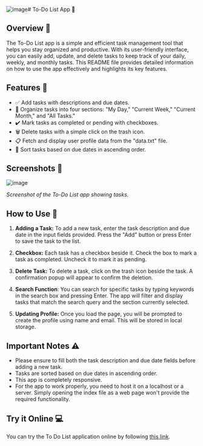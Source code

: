 ![image](https://github.com/user-attachments/assets/cff83a9e-d961-4978-9d49-3ecd4433274b)# To-Do List App 📝


## Overview 🌟

The To-Do List app is a simple and efficient task management tool that helps you stay organized and productive. With its user-friendly interface, you can easily add, update, and delete tasks to keep track of your daily, weekly, and monthly tasks. This README file provides detailed information on how to use the app effectively and highlights its key features.

## Features 🚀

- ✅ Add tasks with descriptions and due dates.
- 📅 Organize tasks into four sections: "My Day," "Current Week," "Current Month," and "All Tasks."
- ✔️ Mark tasks as completed or pending with checkboxes.
- 🗑️ Delete tasks with a simple click on the trash icon.
- 📋 Fetch and display user profile data from the "data.txt" file.
- 🔢 Sort tasks based on due dates in ascending order.

## Screenshots 📸

![image](https://github.com/user-attachments/assets/8ea6257f-9568-4685-8d22-0fe2b7cc92aa)

*Screenshot of the To-Do List app showing tasks.*

## How to Use 📖

1. **Adding a Task:** To add a new task, enter the task description and due date in the input fields provided. Press the "Add" button or press Enter to save the task to the list.

2. **Checkbox:** Each task has a checkbox beside it. Check the box to mark a task as completed. Uncheck it to mark it as pending.

3. **Delete Task:** To delete a task, click on the trash icon beside the task. A confirmation popup will appear to confirm the deletion.

4. **Search Function**: You can search for specific tasks by typing keywords in the search box and pressing Enter. The app will filter and display tasks that match the search query and the section currently selected.

5. **Updating Profile:** Once you load the page, you will be prompted to create the profile using name and email. This will be stored in local storage.

## Important Notes ⚠️


- Please ensure to fill both the task description and due date fields before adding a new task.
- Tasks are sorted based on due dates in ascending order.
- This app is completely responsive.
- For the app to work properly, you need to host it on a localhost or a server. Simply opening the index file as a web page won't provide the required functionality.


## Try it Online 💻

You can try the To Do List application online by following [this link](https://voy1-todolist.netlify.app/).


